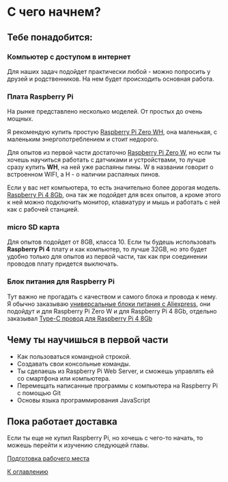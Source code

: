# С чего начнем?

## Тебе понадобится:

### Компьютер с доступом в интернет

Для наших задач подойдет практически любой - можно попросить у друзей и родственников. На нем будет происходить основная работа.

### Плата Raspberry Pi

На рынке представлено несколько моделей. От простых до очень мощных.

Я рекомендую купить простую [Raspberry Pi Zero WH](https://amperkot.ru/products/minikompyuter_raspberry_pi_zero_wh_wifi_i_bluetooth_40/39171536.html), она маленькая, с маленьким энергопотреблением и стоит недорого.

Для опытов из первой части достаточно [Raspberry Pi Zero W](https://amperkot.ru/products/minikompyuter_raspberry_pi_zero_w____wifi_i_bluetooth_40/24289461.html), но если ты хочешь научиться работать с датчиками и устройствами, то лучше сразу купить **WH**, на ней уже распаяны пины. W в названии говорит о встроенном WIFI, а H - о наличии распаяных пинов.

Если у вас нет компьютера, то есть значительно более дорогая модель.
[Raspberry Pi 4 8Gb](https://amperkot.ru/products/minikompyuter_raspberry_pi_4_model_b__8gb/39108411.html), она так же подойдет для всех опытов, а кроме этого к ней можно подключить монитор, клавиатуру и мышь и работать с ней как с рабочей станцией.

### micro SD карта

Для опытов подойдет от 8GB, класса 10. Если ты будешь использовать **Raspberry Pi 4** плату и как компьютер, то лучше 32GB, но это будет удобно только для опытов из первой части, так как при соединении проводов плату придется выключать.

### Блок питания для Raspberry Pi

Тут важно не прогадать с качеством и самого блока и провода к нему. Я обычно заказываю [универсальные блоки питания с Aliexpress](https://aliexpress.ru/item/4001290502067.html?spm=a2g39.orderlist.0.0.46df4aa6xY2MYE), они подойдут и для Raspberry Pi Zero W и для Raspberry Pi 4 8Gb, отдельно заказывал [Type-C провод для Raspberry Pi 4 8Gb](https://aliexpress.ru/item/4000802127824.html?spm=a2g39.orderlist.0.0.46df4aa6xY2MYE)

## Чему ты научишься в первой части

* Как пользоваться командной строкой.
* Создавать свои консольные команды.
* Ты сделаешь из Raspberry Pi Web Server, и сможешь управлять ей со смартфона или компьютера.
* Перемещать написанные программы с компьютера на Raspberry Pi с помощью Git
* Основы языка программирования JavaScript

## Пока работает доставка

Если ты еще не купил Raspberry Pi, но хочешь с чего-то начать, то можешь перейти к изучению следующей главы.

[Подготовка рабочего места](002-workplace-preparation.md)

[К оглавлению](../README.md)
